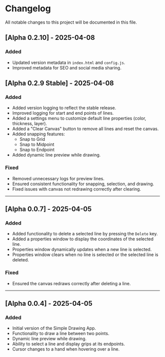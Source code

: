 # Changelog

All notable changes to this project will be documented in this file.

## [Alpha 0.2.10] - 2025-04-08
### Added
- Updated version metadata in `index.html` and `config.js`.
- Improved metadata for SEO and social media sharing.

## [Alpha 0.2.9 Stable] - 2025-04-08
### Added
- Added version logging to reflect the stable release.
- Improved logging for start and end points of lines.
- Added a settings menu to customize default line properties (color, thickness, layer).
- Added a "Clear Canvas" button to remove all lines and reset the canvas.
- Added snapping features:
  - Snap to Grid
  - Snap to Midpoint
  - Snap to Endpoint
- Added dynamic line preview while drawing.

### Fixed
- Removed unnecessary logs for preview lines.
- Ensured consistent functionality for snapping, selection, and drawing.
- Fixed issues with canvas not redrawing correctly after clearing.

---

## [Alpha 0.0.7] - 2025-04-05
### Added
- Added functionality to delete a selected line by pressing the `Delete` key.
- Added a properties window to display the coordinates of the selected line.
- Properties window dynamically updates when a new line is selected.
- Properties window clears when no line is selected or the selected line is deleted.

### Fixed
- Ensured the canvas redraws correctly after deleting a line.

---

## [Alpha 0.0.4] - 2025-04-05
### Added
- Initial version of the Simple Drawing App.
- Functionality to draw a line between two points.
- Dynamic line preview while drawing.
- Ability to select a line and display grips at its endpoints.
- Cursor changes to a hand when hovering over a line.
